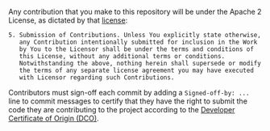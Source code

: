 Any contribution that you make to this repository will
 be under the Apache 2 License, as dictated by that
 [license](http://www.apache.org/licenses/LICENSE-2.0.html):

 ~~~
 5. Submission of Contributions. Unless You explicitly state otherwise,
    any Contribution intentionally submitted for inclusion in the Work
    by You to the Licensor shall be under the terms and conditions of
    this License, without any additional terms or conditions.
    Notwithstanding the above, nothing herein shall supersede or modify
    the terms of any separate license agreement you may have executed
    with Licensor regarding such Contributions.
 ~~~

 Contributors must sign-off each commit by adding a `Signed-off-by: ...`
 line to commit messages to certify that they have the right to submit
 the code they are contributing to the project according to the
 [Developer Certificate of Origin (DCO)](https://developercertificate.org/).
